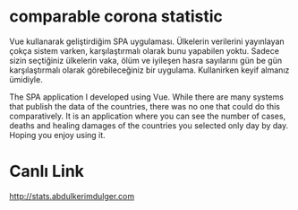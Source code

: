 # comparable corona statistic

Vue kullanarak geliştirdiğim SPA uygulaması. Ülkelerin verilerini yayınlayan çokça sistem varken, karşılaştırmalı olarak bunu yapabilen yoktu. Sadece sizin seçtiğiniz ülkelerin vaka, ölüm ve iyileşen hasra sayılarını gün be gün karşılaştırmalı olarak görebileceğiniz bir uygulama. Kullanirken keyif almanız ümidiyle. 

The SPA application I developed using Vue. While there are many systems that publish the data of the countries, there was no one that could do this comparatively. It is an application where you can see the number of cases, deaths and healing damages of the countries you selected only day by day. Hoping you enjoy using it.

# Canlı Link
http://stats.abdulkerimdulger.com
